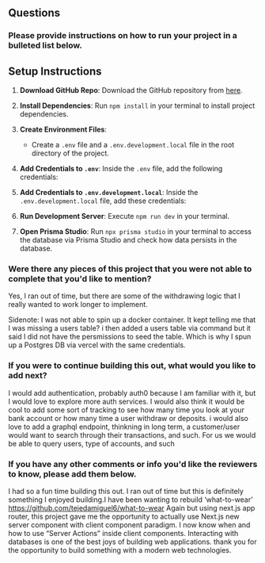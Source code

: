 ## Questions

### Please provide instructions on how to run your project in a bulleted list below.

## Setup Instructions

1. **Download GitHub Repo**:
   Download the GitHub repository from [here](https://github.com/tejedamiguel6/code_challenge/tree/main).

2. **Install Dependencies**:
   Run `npm install` in your terminal to install project dependencies.

3. **Create Environment Files**:

   - Create a `.env` file and a `.env.development.local` file in the root directory of the project.

4. **Add Credentials to `.env`**:
   Inside the `.env` file, add the following credentials:

5. **Add Credentials to `.env.development.local`**:
   Inside the `.env.development.local` file, add these credentials:

6. **Run Development Server**:
   Execute `npm run dev` in your terminal.

7. **Open Prisma Studio**:
   Run `npx prisma studio` in your terminal to access the database via Prisma Studio and check how data persists in the database.

### Were there any pieces of this project that you were not able to complete that you'd like to mention?

Yes, I ran out of time, but there are some of the withdrawing logic that I really wanted to work longer to implement.

Sidenote: I was not able to spin up a docker container. It kept telling me that I was missing a users table? i then added a users table via command but it said I did not have the persmissions to seed the table. Which is why I spun up a Postgres DB via vercel with the same credentials.

### If you were to continue building this out, what would you like to add next?

I would add authentication, probably auth0 because I am familiar with it, but I would love to explore more auth services. I would also think it would be cool to add some sort of tracking to see how many time you look at your bank account or how many time a user withdraw or deposits.
i would also love to add a graphql endpoint, thinkning in long term, a customer/user would want to search through their transactions, and such. For us we would be able to query users, type of accounts, and such

### If you have any other comments or info you'd like the reviewers to know, please add them below.

I had so a fun time building this out. I ran out of time but this is definitely something I enjoyed building.I have been wanting to rebuild ‘what-to-wear’ https://github.com/tejedamiguel6/what-to-wear
Again but using next.js app router, this project gave me the opportunity to actually use Next.js new server component with client component paradigm. I now know when and how to use “Server Actions” inside client components. Interacting with databases is one of the best joys of building web applications. thank you for the opportunity to build something with a modern web technologies.
